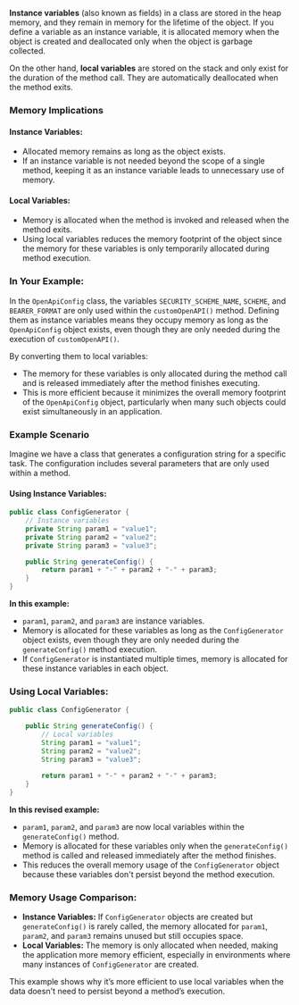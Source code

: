 **Instance variables** (also known as fields) in a class are stored in the heap memory, and they remain in memory for the lifetime of the object. If you define a variable as an instance variable, it is allocated memory when the object is created and deallocated only when the object is garbage collected.

On the other hand, **local variables** are stored on the stack and only exist for the duration of the method call. They are automatically deallocated when the method exits.

### Memory Implications

#### Instance Variables:

- Allocated memory remains as long as the object exists.
- If an instance variable is not needed beyond the scope of a single method, keeping it as an instance variable leads to unnecessary use of memory.

#### Local Variables:

- Memory is allocated when the method is invoked and released when the method exits.
- Using local variables reduces the memory footprint of the object since the memory for these variables is only temporarily allocated during method execution.

### In Your Example:

In the `OpenApiConfig` class, the variables `SECURITY_SCHEME_NAME`, `SCHEME`, and `BEARER_FORMAT` are only used within the `customOpenAPI()` method. Defining them as instance variables means they occupy memory as long as the `OpenApiConfig` object exists, even though they are only needed during the execution of `customOpenAPI()`.

By converting them to local variables:

- The memory for these variables is only allocated during the method call and is released immediately after the method finishes executing.
- This is more efficient because it minimizes the overall memory footprint of the `OpenApiConfig` object, particularly when many such objects could exist simultaneously in an application.

### Example Scenario

Imagine we have a class that generates a configuration string for a specific task. The configuration includes several parameters that are only used within a method.

#### Using Instance Variables:

```java
public class ConfigGenerator {
    // Instance variables
    private String param1 = "value1";
    private String param2 = "value2";
    private String param3 = "value3";

    public String generateConfig() {
        return param1 + "-" + param2 + "-" + param3;
    }
}
```
**In this example:**

- `param1`, `param2`, and `param3` are instance variables.
- Memory is allocated for these variables as long as the `ConfigGenerator` object exists, even though they are only needed during the `generateConfig()` method execution.
- If `ConfigGenerator` is instantiated multiple times, memory is allocated for these instance variables in each object.

### Using Local Variables:

```java
public class ConfigGenerator {

    public String generateConfig() {
        // Local variables
        String param1 = "value1";
        String param2 = "value2";
        String param3 = "value3";
        
        return param1 + "-" + param2 + "-" + param3;
    }
}

```

**In this revised example:**

- `param1`, `param2`, and `param3` are now local variables within the `generateConfig()` method.
- Memory is allocated for these variables only when the `generateConfig()` method is called and released immediately after the method finishes.
- This reduces the overall memory usage of the `ConfigGenerator` object because these variables don't persist beyond the method execution.

### Memory Usage Comparison:

- **Instance Variables:** If `ConfigGenerator` objects are created but `generateConfig()` is rarely called, the memory allocated for `param1`, `param2`, and `param3` remains unused but still occupies space.
- **Local Variables:** The memory is only allocated when needed, making the application more memory efficient, especially in environments where many instances of `ConfigGenerator` are created.

This example shows why it’s more efficient to use local variables when the data doesn't need to persist beyond a method’s execution.

